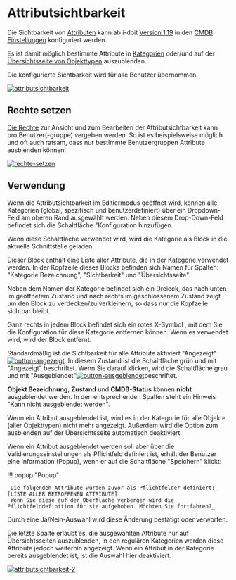 # Attributsichtbarkeit

Die Sichtbarkeit von [Attributen](attributfelder.md) kann ab i-doit [Version 1.19](../versionshistorie/release-notes/release-notes-1.19.md) in den [CMDB Einstellungen](../administration/verwaltung/cmdb-einstellungen.md) konfiguriert werden.

Es ist damit möglich bestimmte Attribute in [Kategorien](kategorien-und-attribute.md) oder/und auf der [Übersichtsseite von Objekttypen](objekttypen.md) auszublenden.

Die konfigurierte Sichtbarkeit wird für alle Benutzer übernommen.

[![attributsichtbarkeit](../assets/images/de/grundlagen/attributsichtbarkeit/1-as.png)](../assets/images/de/grundlagen/attributsichtbarkeit/1-as.png)

Rechte setzen
-------------

[Die Rechte](../administration/verwaltung/rechtesystem.md) zur Ansicht und zum Bearbeiten der Attributsichtbarkeit kann pro Benutzer(-gruppe) vergeben werden. So ist es beispielsweise möglich und oft auch ratsam, dass nur bestimmte Benutzergruppen Attribute ausblenden können.

[![rechte-setzen](../assets/images/de/grundlagen/attributsichtbarkeit/2-as.png)](../assets/images/de/grundlagen/attributsichtbarkeit/2-as.png)

Verwendung
----------

Wenn die Attributsichtbarkeit im Editiermodus geöffnet wird, können alle Kategorien (global, spezifisch und benutzerdefiniert) über ein Dropdown-Feld am oberen Rand ausgewählt werden. Neben diesem Drop-Down-Feld befindet sich die Schaltfläche "Konfiguration hinzufügen.

Wenn diese Schaltfläche verwendet wird, wird die Kategorie als Block in die aktuelle Schnittstelle geladen

Dieser Block enthält eine Liste aller Attribute, die in der Kategorie verwendet werden. In der Kopfzeile  dieses Blocks befinden sich Namen für Spalten: "Kategorie Bezeichnung", "Sichtbarkeit" und "Übersichtsseite".

Neben dem Namen der Kategorie befindet sich ein Dreieck, das nach unten im geöffnetem Zustand und nach rechts im geschlossenem Zustand zeigt , um den Block zu verdecken/zu verkleinern, so dass nur die Kopfzeile sichtbar bleibt.

Ganz rechts in jedem Block befindet sich ein rotes X-Symbol , mit dem Sie die Konfiguration für diese Kategorie entfernen können. Wenn es verwendet wird, wird der Block entfernt.

Standardmäßig ist die Sichtbarkeit für alle Attribute aktiviert "Angezeigt"[![button-angezeigt](../assets/images/de/grundlagen/attributsichtbarkeit/3-as.png)](../assets/images/de/grundlagen/attributsichtbarkeit/3-as.png). In diesem Zustand ist die Schaltfläche grün und mit "Angezeigt"  beschriftet. Wenn Sie darauf klicken, wird die Schaltfläche grau und mit "Ausgeblendet"[![button-ausgeblendet](../assets/images/de/grundlagen/attributsichtbarkeit/4-as.png)](../assets/images/de/grundlagen/attributsichtbarkeit/4-as.png)beschriftet.

**Objekt Bezeichnung**, **Zustand** und **CMDB-Status** können **nicht** ausgeblendet werden. In den entsprechenden Spalten steht ein Hinweis "Kann nicht ausgeblendet werden".

Wenn ein Attribut ausgeblendet ist, wird es in der Kategorie für alle Objekte (aller Objekttypen) nicht mehr angezeigt. Außerdem wird die Option zum ausblenden auf der Übersichtsseite automatisch deaktiviert.

Wenn ein Attribut ausgeblendet werden soll aber über die Validierungseinstellungen als Pflichtfeld definiert ist, erhält der Benutzer eine Information (Popup), wenn er auf die Schaltfläche "Speichern" klickt:

!!! popup "Popup"

    _Die folgenden Attribute wurden zuvor als Pflichtfelder definiert:_
    [LISTE ALLER BETROFFENEN ATTRIBUTE]
    _Wenn Sie diese auf der Oberfläche verbergen wird die Pflichtfelddefinition für sie aufgehoben. Möchten Sie fortfahren?_

Durch eine Ja/Nein-Auswahl wird diese Änderung bestätigt oder verworfen.

Die letzte Spalte erlaubt es, die ausgewählten Attribute nur auf Übersichtsseiten auszublenden, in den regulären Kategorien werden diese Attribute jedoch weiterhin angezeigt. Wenn ein Attribut in der Kategorie bereits ausgeblendet ist, ist die Auswahl hier deaktiviert.

[![attributsichtbarkeit-2](../assets/images/de/grundlagen/attributsichtbarkeit/5-as.png)](../assets/images/de/grundlagen/attributsichtbarkeit/5-as.png)
